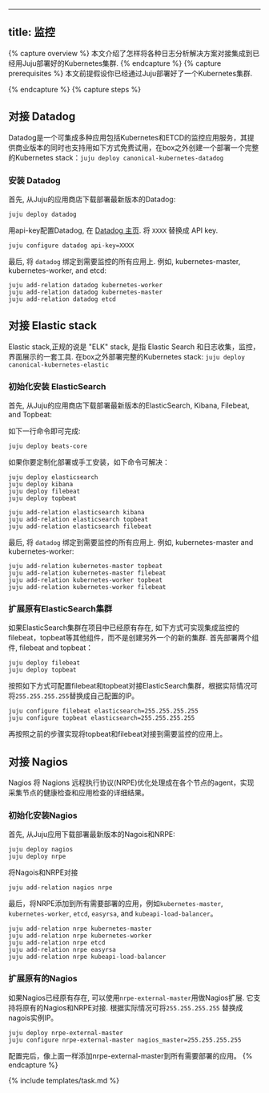 <!--
---
title: Monitoring
---
-->
---
title: 监控
---
<!--
{% capture overview %}
This page shows how to connect various logging solutions to a Juju deployed cluster.
{% endcapture %}
{% capture prerequisites %}
This page assumes you have a working Juju deployed cluster.
{% endcapture %}
-->
{% capture overview %}
本文介绍了怎样将各种日志分析解决方案对接集成到已经用Juju部署好的Kubernetes集群.
{% endcapture %}
{% capture prerequisites %}
本文前提假设你已经通过Juju部署好了一个Kubernetes集群.

<!--
{% endcapture %}
{% capture steps %}
## Connecting Datadog

Datadog is a SaaS offering which includes support for a range of integrations, including Kubernetes and ETCD. While the solution is SAAS/Commercial, they include a Free tier which is supported with the following method. To deploy a full Kubernetes stack with Datadog out of the box, do: `juju deploy canonical-kubernetes-datadog`
-->
{% endcapture %}
{% capture steps %}
## 对接 Datadog

Datadog是一个可集成多种应用包括Kubernetes和ETCD的监控应用服务，其提供商业版本的同时也支持用如下方式免费试用，在box之外创建一个部署一个完整的Kubernetes stack：`juju deploy canonical-kubernetes-datadog`

<!--
### Installation of Datadog

To start, deploy the latest version Datadog from the Charm Store:
-->
### 安装 Datadog

首先, 从Juju的应用商店下载部署最新版本的Datadog:

```
juju deploy datadog
```

<!--
Configure Datadog with your api-key, found in the [Datadog dashboard](). Replace `XXXX` with your API key.
-->
用api-key配置Datadog, 在 [Datadog 主页](). 将 `XXXX` 替换成 API key.

```
juju configure datadog api-key=XXXX
```

<!--
Finally, attach `datadog` to all applications you wish to monitor. For example, kubernetes-master, kubernetes-worker, and etcd:
-->
最后, 将 `datadog` 绑定到需要监控的所有应用上. 例如, kubernetes-master, kubernetes-worker, and etcd:

```
juju add-relation datadog kubernetes-worker
juju add-relation datadog kubernetes-master
juju add-relation datadog etcd
```

<!--
## Connecting Elastic stack

The Elastic stack, formally "ELK" stack, refers to Elastic Search and the suite of tools to facilitate log aggregation, monitoring, and dashboarding. To deploy a full Kubernetes stack with elastic out of the box, do: `juju deploy canonical-kubernetes-elastic`

### New install of ElasticSearch

To start, deploy the latest version of ElasticSearch, Kibana, Filebeat, and Topbeat from the Charm Store:

This can be done in one command as:
-->
## 对接 Elastic stack

Elastic stack,正规的说是 "ELK" stack, 是指 Elastic Search 和日志收集，监控，界面展示的一套工具. 在box之外部署完整的Kubernetes stack: `juju deploy canonical-kubernetes-elastic`

### 初始化安装 ElasticSearch

首先, 从Juju的应用商店下载部署最新版本的ElasticSearch, Kibana, Filebeat, and Topbeat:

如下一行命令即可完成:

```
juju deploy beats-core
```

<!--
However, if you wish to customize the deployment, or proceed manually, the following commands can be issued:
-->
如果你要定制化部署或手工安装，如下命令可解决：

```
juju deploy elasticsearch
juju deploy kibana
juju deploy filebeat
juju deploy topbeat

juju add-relation elasticsearch kibana
juju add-relation elasticsearch topbeat
juju add-relation elasticsearch filebeat
```

<!--
Finally, connect filebeat and topbeat to all applications you wish to monitor. For example, kubernetes-master and kubernetes-worker:
-->
最后, 将 `datadog` 绑定到需要监控的所有应用上. 例如, kubernetes-master and kubernetes-worker:

```
juju add-relation kubernetes-master topbeat
juju add-relation kubernetes-master filebeat
juju add-relation kubernetes-worker topbeat
juju add-relation kubernetes-worker filebeat
```

<!--
### Existing ElasticSearch cluster

In the event an ElasticSearch cluster already exists, the following can be used to connect and leverage it instead of creating a new, separate, cluster. First deploy the two beats, filebeat and topbeat
-->
### 扩展原有ElasticSearch集群

如果ElasticSearch集群在项目中已经原有存在, 如下方式可实现集成监控的filebeat，topbeat等其他组件，而不是创建另外一个的新的集群. 首先部署两个组件, filebeat and topbeat：

```
juju deploy filebeat
juju deploy topbeat
```

<!--
Configure both filebeat and topbeat to connect to your ElasticSearch cluster, replacing `255.255.255.255` with the IP address in your setup.
-->
按照如下方式可配置filebeat和topbeat对接ElasticSearch集群，根据实际情况可将`255.255.255.255`替换成自己配置的IP。
```
juju configure filebeat elasticsearch=255.255.255.255
juju configure topbeat elasticsearch=255.255.255.255
```

<!--
Follow the above instructions on connect topbeat and filebeat to the applications you wish to monitor.
-->
再按照之前的步骤实现将topbeat和filebeat对接到需要监控的应用上。

<!--
## Connecting Nagios

Nagios utilizes the Nagions Remote Execution Protocol (NRPE) as an agent on each node to derive machine level details of the health and applications.

### New install of Nagios

To start, deploy the latest version of the Nagios and NRPE charms from the store:
-->
## 对接 Nagios

Nagios 将 Nagions 远程执行协议(NRPE)优化处理成在各个节点的agent，实现采集节点的健康检查和应用检查的详细结果。

<!--
### New install of Nagios

To start, deploy the latest version of the Nagios and NRPE charms from the store:
-->
### 初始化安装Nagios

首先, 从Juju应用下载部署最新版本的Nagois和NRPE:

```
juju deploy nagios
juju deploy nrpe
```

<!--
Connect Nagios to NRPE
-->
将Nagois和NRPE对接

```
juju add-relation nagios nrpe
```

<!--
Finally, add NRPE to all applications deployed that you wish to monitor, for example `kubernetes-master`, `kubernetes-worker`, `etcd`, `easyrsa`, and `kubeapi-load-balancer`.
-->
最后，将NRPE添加到所有需要部署的应用，例如`kubernetes-master`, `kubernetes-worker`, `etcd`, `easyrsa`, and `kubeapi-load-balancer`。

```
juju add-relation nrpe kubernetes-master
juju add-relation nrpe kubernetes-worker
juju add-relation nrpe etcd
juju add-relation nrpe easyrsa
juju add-relation nrpe kubeapi-load-balancer
```

<!--
### Existing install of Nagios

If you already have an existing Nagios installation, the `nrpe-external-master` charm can be used instead. This will allow you to supply configuration options that map your existing external Nagios installation to NRPE. Replace `255.255.255.255` with the IP address of the nagios instance.
-->
### 扩展原有的Nagios

如果Nagios已经原有存在, 可以使用`nrpe-external-master`用做Nagios扩展. 它支持将原有的Nagios和NRPE对接.  根据实际情况可将`255.255.255.255` 替换成nagois实例IP。

```
juju deploy nrpe-external-master
juju configure nrpe-external-master nagios_master=255.255.255.255
```
<!--
Once configured, connect nrpe-external-master as outlined above.
-->
配置完后，像上面一样添加nrpe-external-master到所有需要部署的应用。
{% endcapture %}

{% include templates/task.md %}